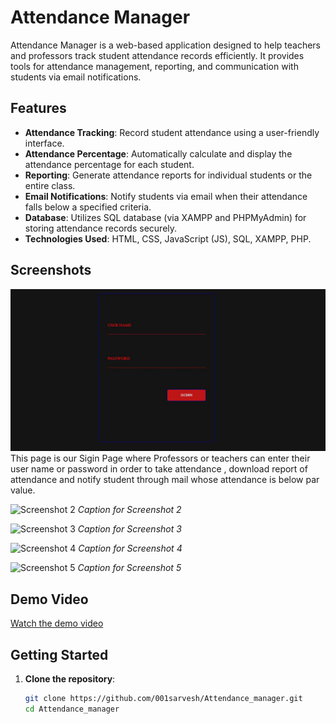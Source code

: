 # Attendance Manager

Attendance Manager is a web-based application designed to help teachers and professors track student attendance records efficiently. It provides tools for attendance management, reporting, and communication with students via email notifications.

## Features

- **Attendance Tracking**: Record student attendance using a user-friendly interface.
- **Attendance Percentage**: Automatically calculate and display the attendance percentage for each student.
- **Reporting**: Generate attendance reports for individual students or the entire class.
- **Email Notifications**: Notify students via email when their attendance falls below a specified criteria.
- **Database**: Utilizes SQL database (via XAMPP and PHPMyAdmin) for storing attendance records securely.
- **Technologies Used**: HTML, CSS, JavaScript (JS), SQL, XAMPP, PHP.

## Screenshots

![Screenshot 1](loginPage.JPG)
This page is our Sigin Page where Professors or teachers can enter their user name or password in order to take attendance , download report of attendance and notify student through mail whose attendance is below par value.

![Screenshot 2](img3)
*Caption for Screenshot 2*

![Screenshot 3](img4)
*Caption for Screenshot 3*

![Screenshot 4](img5)
*Caption for Screenshot 4*

![Screenshot 5](img6)
*Caption for Screenshot 5*

## Demo Video

[Watch the demo video](link-to-video) <!-- Replace with your video link -->

## Getting Started

1. **Clone the repository**:
   ```bash
   git clone https://github.com/001sarvesh/Attendance_manager.git
   cd Attendance_manager
